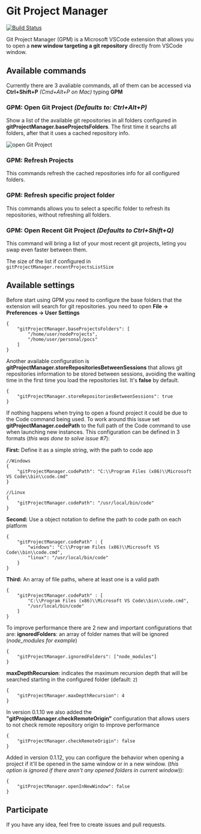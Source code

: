 # Git Project Manager

[![Build Status](https://travis-ci.org/felipecaputo/git-project-manager.svg?branch=master)](https://travis-ci.org/felipecaputo/git-project-manager)

Git Project Manager (GPM) is a Microsoft VSCode extension that allows you to open a **new window targeting a git repository** directly from VSCode window.

## Available commands

Currently there are 3 avaliable commands, all of them can be accessed via **Ctrl+Shift+P**
*(Cmd+Alt+P on Mac)* typing **GPM**

### GPM: Open Git Project *(Defaults to: Ctrl+Alt+P)*
Show a list of the available git repositories in all folders configured in **gitProjectManager.baseProjectsFolders**.
The first time it searchs all folders, after that it uses a cached repository info.

![open Git Project](https://github.com/felipecaputo/git-project-manager/raw/master/img/openProject.gif)


### GPM: Refresh Projects
This commands refresh the cached repositories info for all configured folders.

### GPM: Refresh specific project folder
This commands allows you to select a specific folder to refresh its repositories, without
refreshing all folders.

### GPM: Open Recent Git Project *(Defaults to Ctrl+Shift+Q)*
This command will bring a list of your most recent git projects, leting you swap even faster between them.

The size of the list if configured in `gitProjectManager.recentProjectsListSize`

## Available settings

Before start using GPM you need to configure the base folders that the extension will
search for git repositories. you need to open **File -> Preferences -> User Settings**


    {
        "gitProjectManager.baseProjectsFolders": [
            "/home/user/nodeProjects",
            "/home/user/personal/pocs"
        ]
    }

Another available configuration is **gitProjectManager.storeRepositoriesBetweenSessions** that allows
git repositories information to be stored between sessions, avoiding the waiting time in the first
time you load the repositories list. It's **false** by default.


    {
        "gitProjectManager.storeRepositoriesBetweenSessions": true
    }

If nothing happens when trying to open a found project it could be due to the Code command being used. To work around this issue set **gitProjectManager.codePath** to the full path of the Code command to use when launching new instances.
This configuration can be defined in 3 formats (*this was done to solve issue #7*):

**First:** Define it as a simple string, with the path to code app

    //Windows
    {
        "gitProjectManager.codePath": "C:\\Program Files (x86)\\Microsoft VS Code\\bin\\code.cmd"
    }

    //Linux
    {
        "gitProjectManager.codePath": "/usr/local/bin/code"
    }

**Second:** Use a object notation to define the path to code path on each platform

    {
        "gitProjectManager.codePath" : {
            "windows": "C:\\Program Files (x86)\\Microsoft VS Code\\bin\\code.cmd",
            "linux": "/usr/local/bin/code"
        }
    }

**Third:** An array of file paths, where at least one is a valid path

    {
        "gitProjectManager.codePath" : [
            "C:\\Program Files (x86)\\Microsoft VS Code\\bin\\code.cmd",
            "/usr/local/bin/code"
        ]
    }

To improve performance there are 2 new and important configurations that are:
**ignoredFolders**: an array of folder names that will be ignored (*node_modules for example*)

    {
        "gitProjectManager.ignoredFolders": ["node_modules"]
    }

**maxDepthRecursion**: indicates the maximum recursion depth that will be searched starting in the configured folder (default: `2`)

    {
        "gitProjectManager.maxDepthRecursion": 4
    }


In version 0.1.10 we also added the **"gitProjectManager.checkRemoteOrigin"**
configuration that allows users to not check remote repository origin
to improve performance

    {
        "gitProjectManager.checkRemoteOrigin": false
    }

Added in version 0.1.12, you can configure the behavior when opening a project if it'll be opened in the same window
or in a new window. (*this option is ignored if there aren't any opened folders in current window*)):

    {
        "gitProjectManager.openInNewWindow": false
    }


## Participate

If you have any idea, feel free to create issues and pull requests.
